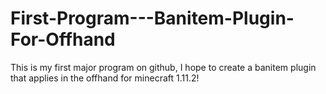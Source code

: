 # First-Program---Banitem-Plugin-For-Offhand
This is my first major program on github, I hope to create a banitem plugin that applies in the offhand for minecraft 1.11.2!
